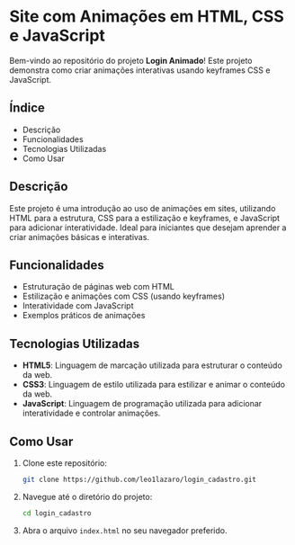 # Site com Animações em HTML, CSS e JavaScript

Bem-vindo ao repositório do projeto **Login Animado**! Este projeto demonstra como criar animações interativas usando keyframes CSS e JavaScript.

## Índice

- Descrição
- Funcionalidades
- Tecnologias Utilizadas
- Como Usar

## Descrição

Este projeto é uma introdução ao uso de animações em sites, utilizando HTML para a estrutura, CSS para a estilização e keyframes, e JavaScript para adicionar interatividade. Ideal para iniciantes que desejam aprender a criar animações básicas e interativas.

## Funcionalidades

- Estruturação de páginas web com HTML
- Estilização e animações com CSS (usando keyframes)
- Interatividade com JavaScript
- Exemplos práticos de animações

## Tecnologias Utilizadas

- **HTML5**: Linguagem de marcação utilizada para estruturar o conteúdo da web.
- **CSS3**: Linguagem de estilo utilizada para estilizar e animar o conteúdo da web.
- **JavaScript**: Linguagem de programação utilizada para adicionar interatividade e controlar animações.

## Como Usar

1. Clone este repositório:
    ```bash
    git clone https://github.com/leo1lazaro/login_cadastro.git
    ```
2. Navegue até o diretório do projeto:
    ```bash
    cd login_cadastro
    ```
3. Abra o arquivo `index.html` no seu navegador preferido.
